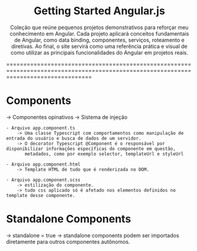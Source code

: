 <h1 align="center">Getting Started Angular.js</h1>

<p align="center">Coleção que reúne pequenos projetos demonstrativos para reforçar meu conhecimento em Angular. Cada projeto aplicará
conceitos fundamentais de Angular, como data binding, componentes, serviços, roteamento e diretivas. Ao final, o site
servirá como uma referência prática e visual de como utilizar as principais funcionalidades do Angular em projetos reais. </p>
=====================================================================================================================================

# Components
-> Componentes opinativos
-> Sistema de injeção

    - Arquivo app.component.ts
        -> Uma classe Typescript com comportamentos como manipulação de entrada do usuário e busca de dados de um servidor.
        -> O decorator Typescript @Component é o responsável por disponibilizar informações específicas do componente em questão,
           metadados, como por exemplo selector, templateUrl e styleUrl
    
    - Arquivo app.component.html
        -> Template HTML de tudo que é renderizada no DOM.
    
    - Arquivo app.component.scss
        -> estilização do componente.
        -> tudo css aplicado só é afetado nos elementos definidos no template desse componente.

# Standalone Components
-> standalone = true
-> standalone components podem ser importados diretamente para outros componentes autônomos.
